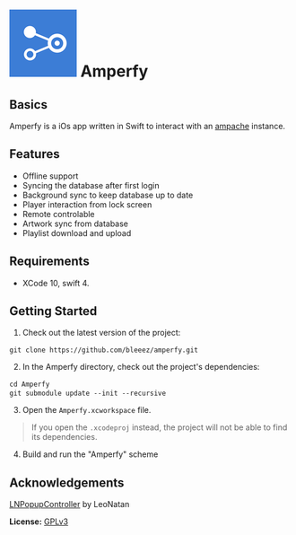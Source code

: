 # ![Logo](https://github.com/BLeeEZ/amperfy/blob/master/Amperfy/Assets.xcassets/AppIcon.appiconset/Icon-120.png) Amperfy

## Basics

Amperfy is a iOs app written in Swift to interact with an [ampache](http://ampache.github.io) instance.

## Features

- Offline support
- Syncing the database after first login
- Background sync to keep database up to date
- Player interaction from lock screen
- Remote controlable
- Artwork sync from database
- Playlist download and upload

## Requirements

* XCode 10, swift 4.

## Getting Started

1. Check out the latest version of the project:
  ```
  git clone https://github.com/bleeez/amperfy.git
  ```

2. In the Amperfy directory, check out the project's dependencies:
  ```
  cd Amperfy
  git submodule update --init --recursive
  ```

3. Open the `Amperfy.xcworkspace` file.
> If you open the `.xcodeproj` instead, the project will not be able to find its dependencies.

4. Build and run the "Amperfy" scheme

Acknowledgements
----------------
[LNPopupController](https://github.com/LeoNatan/LNPopupController) by LeoNatan

**License:** [GPLv3](https://github.com/BLeeEZ/Amperfy/blob/master/LICENSE)
